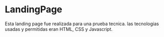 # LandingPage

Esta landing page fue realizada para una prueba tecnica. las tecnologias usadas y permitidas eran HTML, CSS y Javascript.
